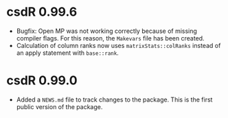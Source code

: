 # csdR 0.99.6

* Bugfix: Open MP was not working correctly because of missing compiler flags. For this reason, the `Makevars` file has been created.
* Calculation of column ranks now uses `matrixStats::colRanks` instead of an apply statement with `base::rank`.


# csdR 0.99.0

* Added a `NEWS.md` file to track changes to the package. This is the first public version of the package.
